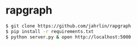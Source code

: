 # rapgraph

```bash
$ git clone https://github.com/jahrlin/rapgraph
$ pip install -r requirements.txt
$ python server.py & open http://localhost:5000
```
